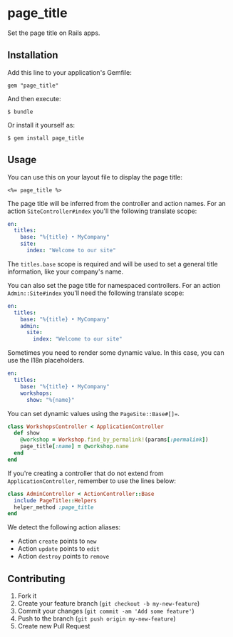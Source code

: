 # page_title

Set the page title on Rails apps.

## Installation

Add this line to your application's Gemfile:

    gem "page_title"

And then execute:

    $ bundle

Or install it yourself as:

    $ gem install page_title

## Usage

You can use this on your layout file to display the page title:

```erb
<%= page_title %>
```

The page title will be inferred from the controller and action names. For an action `SiteController#index` you'll the following translate scope:

```yaml
en:
  titles:
    base: "%{title} • MyCompany"
    site:
      index: "Welcome to our site"
```

The `titles.base` scope is required and will be used to set a general title information, like your company's name.

You can also set the page title for namespaced controllers. For an action `Admin::Site#index` you'll need the following translate scope:

```yaml
en:
  titles:
    base: "%{title} • MyCompany"
    admin:
      site:
        index: "Welcome to our site"
```

Sometimes you need to render some dynamic value. In this case, you can use the I18n placeholders.

```yaml
en:
  titles:
    base: "%{title} • MyCompany"
    workshops:
      show: "%{name}"
```

You can set dynamic values using the `PageSite::Base#[]=`.

```ruby
class WorkshopsController < ApplicationController
  def show
    @workshop = Workshop.find_by_permalink!(params[:permalink])
    page_title[:name] = @workshop.name
  end
end
```

If you're creating a controller that do not extend from `ApplicationController`, remember to use the lines below:

```ruby
class AdminController < ActionController::Base
  include PageTitle::Helpers
  helper_method :page_title
end
```

We detect the following action aliases:

* Action `create` points to `new`
* Action `update` points to `edit`
* Action `destroy` points to `remove`

## Contributing

1. Fork it
2. Create your feature branch (`git checkout -b my-new-feature`)
3. Commit your changes (`git commit -am 'Add some feature'`)
4. Push to the branch (`git push origin my-new-feature`)
5. Create new Pull Request
